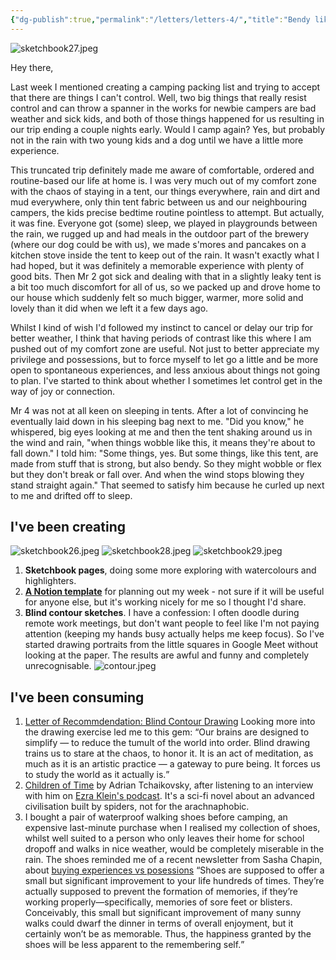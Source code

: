 ```yaml
---
{"dg-publish":true,"permalink":"/letters/letters-4/","title":"Bendy like a tent pole","tags":["letters"],"created":"2023-09-21T21:55:36.718+08:00","updated":"2023-11-01T15:13:48.823+08:00"}
---
```


![sketchbook27.jpeg](/img/user/assets/sketchbook27.jpeg)

Hey there,

Last week I mentioned creating a camping packing list and trying to accept that there are things I can't control. Well, two big things that really resist control and can throw a spanner in the works for newbie campers are bad weather and sick kids, and both of those things happened for us resulting in our trip ending a couple nights early. Would I camp again? Yes, but probably not in the rain with two young kids and a dog until we have a little more experience.

This truncated trip definitely made me aware of comfortable, ordered and routine-based our life at home is. I was very much out of my comfort zone with the chaos of staying in a tent, our things everywhere, rain and dirt and mud everywhere, only thin tent fabric between us and our neighbouring campers, the kids precise bedtime routine pointless to attempt. But actually, it was fine. Everyone got (some) sleep, we played in playgrounds between the rain, we rugged up and had meals in the outdoor part of the brewery (where our dog could be with us), we made s'mores and pancakes on a kitchen stove inside the tent to keep out of the rain. It wasn't exactly what I had hoped, but it was definitely a memorable experience with plenty of good bits. Then Mr 2 got sick and dealing with that in a slightly leaky tent is a bit too much discomfort for all of us, so we packed up and drove home to our house which suddenly felt so much bigger, warmer, more solid and lovely than it did when we left it a few days ago.

Whilst I kind of wish I'd followed my instinct to cancel or delay our trip for better weather, I think that having periods of contrast like this where I am pushed out of my comfort zone are useful. Not just to better appreciate my privilege and possessions, but to force myself to let go a little and be more open to spontaneous experiences, and less anxious about things not going to plan. I've started to think about whether I sometimes let control get in the way of joy or connection. 

Mr 4 was not at all keen on sleeping in tents. After a lot of convincing he eventually laid down in his sleeping bag next to me. "Did you know," he whispered, big eyes looking at me and then the tent shaking around us in the wind and rain, "when things wobble like this, it means they're about to fall down." I told him: "Some things, yes. But some things, like this tent, are made from stuff that is strong, but also bendy. So they might wobble or flex but they don't break or fall over. And when the wind stops blowing they stand straight again." That seemed to satisfy him because he curled up next to me and drifted off to sleep.

## I've been creating
![sketchbook26.jpeg](/img/user/assets/sketchbook26.jpeg)
![sketchbook28.jpeg](/img/user/assets/sketchbook28.jpeg)
![sketchbook29.jpeg](/img/user/assets/sketchbook29.jpeg)

1. **Sketchbook pages**, doing some more exploring with watercolours and highlighters.
2. **[A Notion template](https://teresawatts.notion.site/2023-Weekly-tasks-template-c72c03f322494fd6b8fad0c4f38960ca)** for planning out my week - not sure if it will be useful for anyone else, but it's working nicely for me so I thought I'd share.
3. **Blind contour sketches**. I have a confession: I often doodle during remote work meetings, but don't want people to feel like I'm not paying attention (keeping my hands busy actually helps me keep focus). So I've started drawing portraits from the little squares in Google Meet without looking at the paper. The results are awful and funny and completely unrecognisable. 
![contour.jpeg](/img/user/assets/contour.jpeg)

## I've been consuming
1. [Letter of Recommdendation: Blind Contour Drawing](https://www.nytimes.com/2015/05/17/magazine/letter-of-recommendation-blind-contour-drawing.html) Looking more into the drawing exercise led me to this gem: <q>Our brains are designed to simplify — to reduce the tumult of the world into order. Blind drawing trains us to stare at the chaos, to honor it. It is an act of meditation, as much as it is an artistic practice — a gateway to pure being. It forces us to study the world as it actually is.</q>
2. [Children of Time](https://www.google.com.au/books/edition/Children_of_Time/P3XCBgAAQBAJ?hl=en) by Adrian Tchaikovsky, after listening to an interview with him on [Ezra Klein's podcast](https://www.nytimes.com/2023/02/24/podcasts/ezra-klein-show-transcript-adrian-tchaikovsky.html). It's a sci-fi novel about an advanced civilisation built by spiders, not for the arachnaphobic.
3. I bought a pair of waterproof walking shoes before camping, an expensive last-minute purchase when I realised my collection of shoes, whilst well suited to a person who only leaves their home for school dropoff and walks in nice weather, would be completely miserable in the rain. The shoes reminded me of a recent newsletter from Sasha Chapin, about [buying experiences vs posessions](https://sashachapin.substack.com/p/buying-experiences-probably-doesnt) <q>Shoes are supposed to offer a small but significant improvement to your life hundreds of times. They’re actually supposed to prevent the formation of memories, if they’re working properly—specifically, memories of sore feet or blisters. Conceivably, this small but significant improvement of many sunny walks could dwarf the dinner in terms of overall enjoyment, but it certainly won’t be as memorable. Thus, the happiness granted by the shoes will be less apparent to the remembering self.</q>